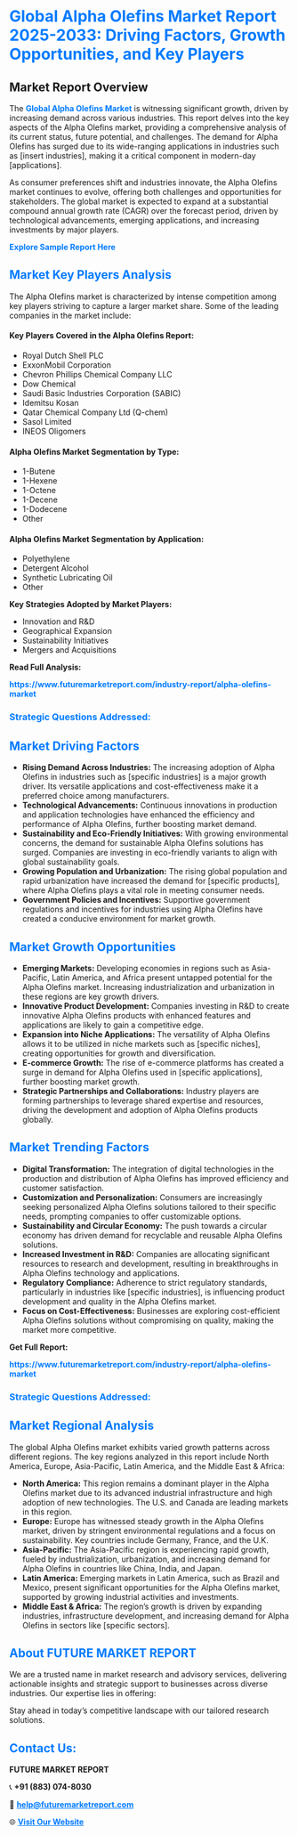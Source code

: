 <h1 style="color: #007BFF;">Global Alpha Olefins Market Report 2025-2033: Driving Factors, Growth Opportunities, and Key Players</h1>

<section id="overview">
<h2>Market Report Overview</h2>
<p>The <a href="https://www.futuremarketreport.com/industry-report/alpha-olefins-market" style="color: #007BFF; text-decoration: none;"><strong>Global Alpha Olefins Market</strong></a> is witnessing significant growth, driven by increasing demand across various industries. This report delves into the key aspects of the Alpha Olefins market, providing a comprehensive analysis of its current status, future potential, and challenges. The demand for Alpha Olefins has surged due to its wide-ranging applications in industries such as [insert industries], making it a critical component in modern-day [applications].</p>
<p>As consumer preferences shift and industries innovate, the Alpha Olefins market continues to evolve, offering both challenges and opportunities for stakeholders. The global market is expected to expand at a substantial compound annual growth rate (CAGR) over the forecast period, driven by technological advancements, emerging applications, and increasing investments by major players.</p>
</section>

<section id="overview">
<p><a href="https://www.futuremarketreport.com/request-sample/reportId=85645" style="color: #007BFF; text-decoration: none;"><strong>Explore Sample Report Here</strong></a></p>
</section>

<section id="key-players">
<h2 style="color: #007BFF;">Market Key Players Analysis</h2>
<p>The Alpha Olefins market is characterized by intense competition among key players striving to capture a larger market share. Some of the leading companies in the market include:</p>
<h4>Key Players Covered in the Alpha Olefins Report:</h4>
<ul><li>Royal Dutch Shell PLC</li><li>ExxonMobil Corporation</li><li>Chevron Phillips Chemical Company LLC</li><li>Dow Chemical</li><li>Saudi Basic Industries Corporation (SABIC)</li><li>Idemitsu Kosan</li><li>Qatar Chemical Company Ltd (Q-chem)</li><li>Sasol Limited</li><li>INEOS Oligomers</li></ul>
<h4>Alpha Olefins Market Segmentation by Type:</h4>
<ul><li>1-Butene</li><li>1-Hexene</li><li>1-Octene</li><li>1-Decene</li><li>1-Dodecene</li><li>Other</li></ul>

<h4>Alpha Olefins Market Segmentation by Application:</h4>
<ul><li>Polyethylene</li><li>Detergent Alcohol</li><li>Synthetic Lubricating Oil</li><li>Other</li></ul>
<p><strong>Key Strategies Adopted by Market Players:</strong></p>
<ul>
<li>Innovation and R&D</li>
<li>Geographical Expansion</li>
<li>Sustainability Initiatives</li>
<li>Mergers and Acquisitions</li>
</ul>
</section>

<section>
<p><strong>Read Full Analysis: </strong></p><a href="https://www.futuremarketreport.com/industry-report/alpha-olefins-market" style="color: #007BFF; text-decoration: none;"><strong>https://www.futuremarketreport.com/industry-report/alpha-olefins-market</strong></a>
<h3 style="color: #007BFF;">Strategic Questions Addressed:</h3>
</section>

<section id="driving-factors">
<h2 style="color: #007BFF;">Market Driving Factors</h2>
<ul>
<li><strong>Rising Demand Across Industries:</strong> The increasing adoption of Alpha Olefins in industries such as [specific industries] is a major growth driver. Its versatile applications and cost-effectiveness make it a preferred choice among manufacturers.</li>
<li><strong>Technological Advancements:</strong> Continuous innovations in production and application technologies have enhanced the efficiency and performance of Alpha Olefins, further boosting market demand.</li>
<li><strong>Sustainability and Eco-Friendly Initiatives:</strong> With growing environmental concerns, the demand for sustainable Alpha Olefins solutions has surged. Companies are investing in eco-friendly variants to align with global sustainability goals.</li>
<li><strong>Growing Population and Urbanization:</strong> The rising global population and rapid urbanization have increased the demand for [specific products], where Alpha Olefins plays a vital role in meeting consumer needs.</li>
<li><strong>Government Policies and Incentives:</strong> Supportive government regulations and incentives for industries using Alpha Olefins have created a conducive environment for market growth.</li>
</ul>
</section>

<section id="growth-opportunities">
<h2 style="color: #007BFF;">Market Growth Opportunities</h2>
<ul>
<li><strong>Emerging Markets:</strong> Developing economies in regions such as Asia-Pacific, Latin America, and Africa present untapped potential for the Alpha Olefins market. Increasing industrialization and urbanization in these regions are key growth drivers.</li>
<li><strong>Innovative Product Development:</strong> Companies investing in R&D to create innovative Alpha Olefins products with enhanced features and applications are likely to gain a competitive edge.</li>
<li><strong>Expansion into Niche Applications:</strong> The versatility of Alpha Olefins allows it to be utilized in niche markets such as [specific niches], creating opportunities for growth and diversification.</li>
<li><strong>E-commerce Growth:</strong> The rise of e-commerce platforms has created a surge in demand for Alpha Olefins used in [specific applications], further boosting market growth.</li>
<li><strong>Strategic Partnerships and Collaborations:</strong> Industry players are forming partnerships to leverage shared expertise and resources, driving the development and adoption of Alpha Olefins products globally.</li>
</ul>
</section>

<section id="trending-factors">
<h2 style="color: #007BFF;">Market Trending Factors</h2>
<ul>
<li><strong>Digital Transformation:</strong> The integration of digital technologies in the production and distribution of Alpha Olefins has improved efficiency and customer satisfaction.</li>
<li><strong>Customization and Personalization:</strong> Consumers are increasingly seeking personalized Alpha Olefins solutions tailored to their specific needs, prompting companies to offer customizable options.</li>
<li><strong>Sustainability and Circular Economy:</strong> The push towards a circular economy has driven demand for recyclable and reusable Alpha Olefins solutions.</li>
<li><strong>Increased Investment in R&D:</strong> Companies are allocating significant resources to research and development, resulting in breakthroughs in Alpha Olefins technology and applications.</li>
<li><strong>Regulatory Compliance:</strong> Adherence to strict regulatory standards, particularly in industries like [specific industries], is influencing product development and quality in the Alpha Olefins market.</li>
<li><strong>Focus on Cost-Effectiveness:</strong> Businesses are exploring cost-efficient Alpha Olefins solutions without compromising on quality, making the market more competitive.</li>
</ul>
</section>

<section>
<p><strong>Get Full Report: </strong></p><a href="https://www.futuremarketreport.com/industry-report/alpha-olefins-market" style="color: #007BFF; text-decoration: none;"><strong>https://www.futuremarketreport.com/industry-report/alpha-olefins-market</strong></a>
<h3 style="color: #007BFF;">Strategic Questions Addressed:</h3>
</section>


<section id="regional-analysis">
<h2 style="color: #007BFF;">Market Regional Analysis</h2>
<p>The global Alpha Olefins market exhibits varied growth patterns across different regions. The key regions analyzed in this report include North America, Europe, Asia-Pacific, Latin America, and the Middle East & Africa:</p>
<ul>
<li><strong>North America:</strong> This region remains a dominant player in the Alpha Olefins market due to its advanced industrial infrastructure and high adoption of new technologies. The U.S. and Canada are leading markets in this region.</li>
<li><strong>Europe:</strong> Europe has witnessed steady growth in the Alpha Olefins market, driven by stringent environmental regulations and a focus on sustainability. Key countries include Germany, France, and the U.K.</li>
<li><strong>Asia-Pacific:</strong> The Asia-Pacific region is experiencing rapid growth, fueled by industrialization, urbanization, and increasing demand for Alpha Olefins in countries like China, India, and Japan.</li>
<li><strong>Latin America:</strong> Emerging markets in Latin America, such as Brazil and Mexico, present significant opportunities for the Alpha Olefins market, supported by growing industrial activities and investments.</li>
<li><strong>Middle East & Africa:</strong> The region’s growth is driven by expanding industries, infrastructure development, and increasing demand for Alpha Olefins in sectors like [specific sectors].</li>
</ul>
</section>

<footer>
<h2 style="color: #007BFF;">About FUTURE MARKET REPORT</h2>
<p>We are a trusted name in market research and advisory services, delivering actionable insights and strategic support to businesses across diverse industries. Our expertise lies in offering:</p>

<p>Stay ahead in today’s competitive landscape with our tailored research solutions.</p>

<h2 style="color: #007BFF;">Contact Us:</h2>
<p><strong>FUTURE MARKET REPORT</strong></p>
<p>📞 <strong>+91 (883) 074-8030</strong></p>
<p>📧 <strong><a href="mailto:help@futuremarketreport.com" style="color: #007BFF;">help@futuremarketreport.com</a></strong></p>
<p>🌐 <strong><a href="https://www.futuremarketreport.com/" style="color: #007BFF;">Visit Our Website</a></strong></p>
</footer>